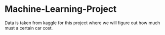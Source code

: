 # Machine-Learning-Project
Data is taken from kaggle for this project where we will figure out how much must a certain car cost.
